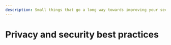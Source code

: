 ```yaml
---
description: Small things that go a long way towards improving your security
---
```


# Privacy and security best practices

